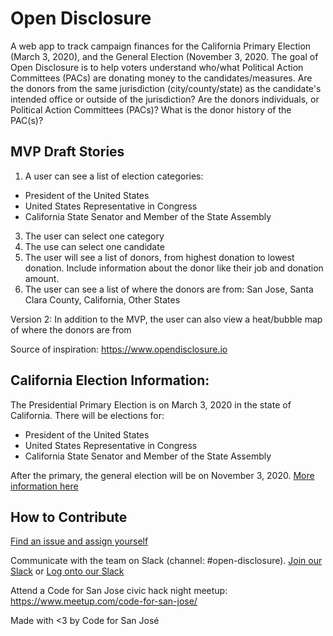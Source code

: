 # Open Disclosure
A web app to track campaign finances for the California Primary Election (March 3, 2020), and the General Election (November 3, 2020. The goal of Open Disclosure is to help voters understand who/what Political Action Committees (PACs) are donating money to the candidates/measures. Are the donors from the same jurisdiction (city/county/state) as the candidate's intended office or outside of the jurisdiction? Are the donors individuals, or Political Action Committees (PACs)? What is the donor history of the PAC(s)?

## MVP Draft Stories
1. A user can see a list of election categories:
- President of the United States
- United States Representative in Congress
- California State Senator and Member of the State Assembly
3. The user can select one category
4. The use can select one candidate
4. The user will see a list of donors, from highest donation to lowest donation. Include information about the donor like their job and donation amount.
5. The user can see a list of where the donors are from: San Jose, Santa Clara County, California, Other States

Version 2:
In addition to the MVP, the user can also view a heat/bubble map of where the donors are from

Source of inspiration: https://www.opendisclosure.io

## California Election Information:
The Presidential Primary Election is on March 3, 2020 in the state of California. There will be elections for:
- President of the United States
- United States Representative in Congress
- California State Senator and Member of the State Assembly

After the primary, the general election will be on November 3, 2020.
[More information here](https://www.sos.ca.gov/elections/upcoming-elections/presidential-primary-election-march-3-2020/election-guide/)

## How to Contribute
[Find an issue and assign yourself](https://github.com/codeforsanjose/open-disclosure/issues)

Communicate with the team on Slack (channel: #open-disclosure). [Join our Slack](https://slackin-c4sj.herokuapp.com/) or [Log onto our Slack](https://codeforsanjose.slack.com/)

Attend a Code for San Jose civic hack night meetup: https://www.meetup.com/code-for-san-jose/

Made with <3 by Code for San José
